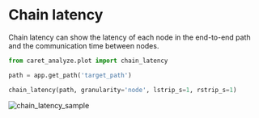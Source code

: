# Chain latency

Chain latency can show the latency of each node in the end-to-end path and the communication time between nodes.

```python
from caret_analyze.plot import chain_latency

path = app.get_path('target_path')

chain_latency(path, granularity='node', lstrip_s=1, rstrip_s=1)
```

![chain_latency_sample](../../imgs/chain_latency_sample.png)
